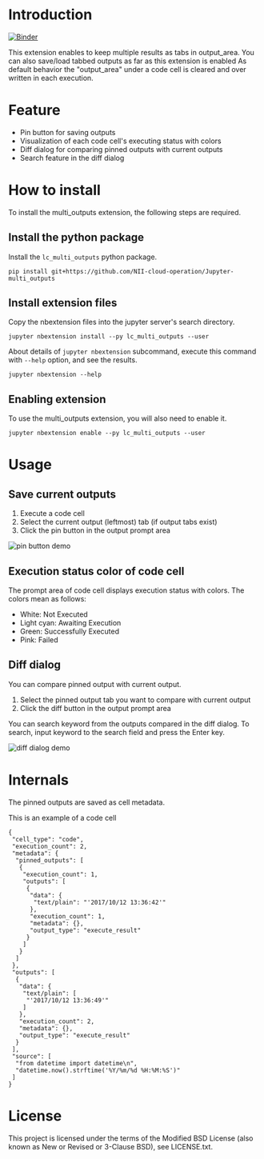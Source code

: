 # Introduction

[![Binder](http://mybinder.org/badge.svg)](https://mybinder.org/repo/yacchin1205/Jupyter-multi_outputs/feature/binder-support-2?filepath=index.ipynb)

This extension enables to keep multiple results as tabs in output_area.
You can also save/load tabbed outputs as far as this extension is enabled
As default behavior the "output_area" under a code cell is cleared and over written in each execution.  

# Feature

* Pin button for saving outputs
* Visualization of each code cell's executing status with colors
* Diff dialog for comparing pinned outputs with current outputs
* Search feature in the diff dialog

# How to install

To install the multi_outputs extension, the following steps are required.

## Install the python package

Install the `lc_multi_outputs` python package.

```
pip install git+https://github.com/NII-cloud-operation/Jupyter-multi_outputs
```

## Install extension files

Copy the nbextension files into the jupyter server's search directory.

```
jupyter nbextension install --py lc_multi_outputs --user
```

About details of `jupyter nbextension` subcommand, execute this command with `--help` option, and see the results.

```
jupyter nbextension --help
```

## Enabling extension

To use the multi_outputs extension, you will also need to enable it.

```
jupyter nbextension enable --py lc_multi_outputs --user
```

# Usage

## Save current outputs

1. Execute a code cell
2. Select the current output (leftmost) tab (if output tabs exist)
3. Click the pin button in the output prompt area

![pin button demo](./lc_multi_outputs/nbextension/demo-pin-button.gif)

## Execution status color of code cell

The prompt area of code cell displays execution status with colors.
The colors mean as follows:

- White: Not Executed
- Light cyan: Awaiting Execution
- Green: Successfully Executed
- Pink: Failed

## Diff dialog

You can compare pinned output with current output.

1. Select the pinned output tab you want to compare with current output
2. Click the diff button in the output prompt area

You can search keyword from the outputs compared in the diff dialog.
To search, input keyword to the search field and press the Enter key.

![diff dialog demo](./lc_multi_outputs/nbextension/demo-diff-dialog.gif)

# Internals

The pinned outputs are saved as cell metadata.

This is an example of a code cell
```
{
 "cell_type": "code",
 "execution_count": 2,
 "metadata": {
  "pinned_outputs": [
   {
    "execution_count": 1,
    "outputs": [
     {
      "data": {
       "text/plain": "'2017/10/12 13:36:42'"
      },
      "execution_count": 1,
      "metadata": {},
      "output_type": "execute_result"
     }
    ]
   }
  ]
 },
 "outputs": [
  {
   "data": {
    "text/plain": [
     "'2017/10/12 13:36:49'"
    ]
   },
   "execution_count": 2,
   "metadata": {},
   "output_type": "execute_result"
  }
 ],
 "source": [
  "from datetime import datetime\n",
  "datetime.now().strftime('%Y/%m/%d %H:%M:%S')"
 ]
}
```

# License

This project is licensed under the terms of the Modified BSD License (also known as New or Revised or 3-Clause BSD), see LICENSE.txt.
